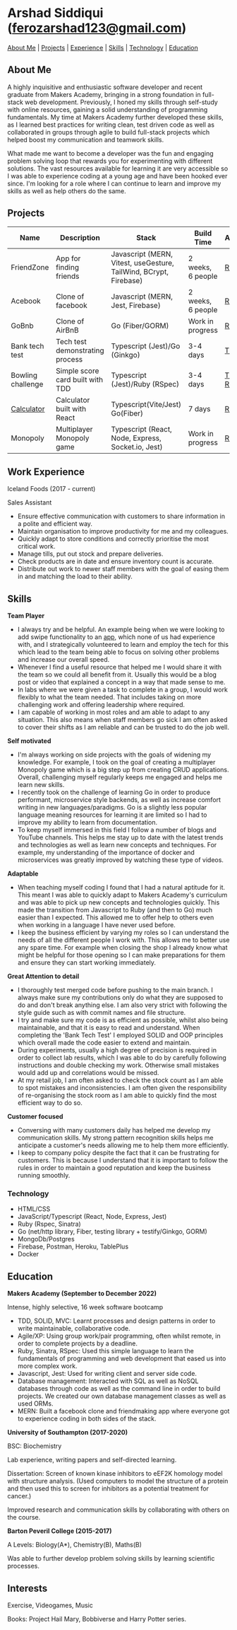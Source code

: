# Arshad Siddiqui ([ferozarshad123@gmail.com](mailto:ferozarshad123@gmail.com))

[About Me](#about-me) | [Projects](#projects) | [Experience](#work-experience) | [Skills](#skills) | [Technology](#technology) | [Education](#education)

## About Me

A highly inquisitive and enthusiastic software developer and recent graduate from Makers Academy, bringing in a strong foundation in full-stack web development. Previously, I honed my skills through self-study with online resources, gaining a solid understanding of programming fundamentals. My time at Makers Academy further developed these skills, as I learned best practices for writing clean, test driven code as well as collaborated in groups through agile to build full-stack projects which helped boost my communication and teamwork skills.

What made me want to become a developer was the fun and engaging problem solving loop that rewards you for experimenting with different solutions. The vast resources available for learning it are very accessible so I was able to experience coding at a young age and have been hooked ever since. I'm looking for a role where I can continue to learn and improve my skills as well as help others do the same.

## Projects

| Name                                                       | Description                      | Stack                                                             | Build Time        | Access                                                                                                                  |
| ---------------------------------------------------------- | -------------------------------- | ----------------------------------------------------------------- | ----------------- | ----------------------------------------------------------------------------------------------------------------------- |
| FriendZone                                                 | App for finding friends          | Javascript (MERN, Vitest, useGesture, TailWind, BCrypt, Firebase) | 2 weeks, 6 people | [Repo](https://github.com/Dmum303/MERNsters-inc)                                                                        |
| Acebook                                                    | Clone of facebook                | Javascript (MERN, Jest, Firebase)                                 | 2 weeks, 6 people | [Repo](https://github.com/Dmum303/acebook-team-bikini-bottom)                                                           |
| GoBnb                                                      | Clone of AirBnB                  | Go (Fiber/GORM)                                                   | Work in progress  | [Repo](https://github.com/Arshad-Siddiqui/go-bnb)                                                                       |
| Bank tech test                                             | Tech test demonstrating process  | Typescript (Jest)/Go (Ginkgo)                                     | 3-4 days          | [TS](https://github.com/Arshad-Siddiqui/bank-tech-test) [Go](https://github.com/Arshad-Siddiqui/go-bank-tech-test)      |
| Bowling challenge                                          | Simple score card built with TDD | Typescript (Jest)/Ruby (RSpec)                                    | 3-4 days          | [TS](https://github.com/Arshad-Siddiqui/bowling-challenge) [Ruby](https://github.com/Arshad-Siddiqui/bowling-challenge) |
| [Calculator](https://loquacious-mochi-b153ce.netlify.app/) | Calculator built with React      | Typescript(Vite/Jest) Go(Fiber)                                   | 7 days            | [Repo](https://github.com/Arshad-Siddiqui/calculator)                                                                   |
| Monopoly                                                   | Multiplayer Monopoly game        | Typescript (React, Node, Express, Socket.io, Jest)                | Work in progress  | [Repo](https://github.com/Arshad-Siddiqui/tech-monopoly)                                                                |

## Work Experience

Iceland Foods (2017 - current)

Sales Assistant

- Ensure effective communication with customers to share information in a polite and efficient way.
- Maintain organisation to improve productivity for me and my colleagues.
- Quickly adapt to store conditions and correctly prioritise the most critical work.
- Manage tills, put out stock and prepare deliveries.
- Check products are in date and ensure inventory count is accurate.
- Distribute out work to newer staff members with the goal of easing them in and matching the load to their ability.

## Skills

**Team Player**

- I always try and be helpful. An example being when we were looking to add swipe functionality to an [app](https://github.com/Dmum303/MERNsters-inc), which none of us had experience with, and I strategically volunteered to learn and employ the tech for this which lead to the team being able to focus on solving other problems and increase our overall speed.
- Whenever I find a useful resource that helped me I would share it with the team so we could all benefit from it. Usually this would be a blog post or video that explained a concept in a way that made sense to me.
- In labs where we were given a task to complete in a group, I would work flexibly to what the team needed. That includes taking on more challenging work and offering leadership where required.
- I am capable of working in most roles and am able to adapt to any situation. This also means when staff members go sick I am often asked to cover their shifts as I am reliable and can be trusted to do the job well.

**Self motivated**

- I'm always working on side projects with the goals of widening my knowledge. For example, I took on the goal of creating a multiplayer Monopoly game which is a big step up from creating CRUD applications. Overall, challenging myself regularly keeps me engaged and helps me learn new skills.
- I recently took on the challenge of learning Go in order to produce performant, microservice style backends, as well as increase comfort writing in new languages/paradigms. Go is a slightly less popular language meaning resources for learning it are limited so I had to improve my ability to learn from documentation.
- To keep myself immersed in this field I follow a number of blogs and YouTube channels. This helps me stay up to date with the latest trends and technologies as well as learn new concepts and techniques. For example, my understanding of the importance of docker and microservices was greatly improved by watching these type of videos.

**Adaptable**

- When teaching myself coding I found that I had a natural aptitude for it. This meant I was able to quickly adapt to Makers Academy's curriculum and was able to pick up new concepts and technologies quickly. This made the transition from Javascript to Ruby (and then to Go) much easier than I expected. This allowed me to offer help to others even when working in a language I have never used before.
- I keep the business efficient by varying my roles so I can understand the needs of all the different people I work with. This allows me to better use any spare time. For example when closing the shop I already know what might be helpful for those opening so I can make preparations for them and ensure they can start working immediately.

**Great Attention to detail**

- I thoroughly test merged code before pushing to the main branch. I always make sure my contributions only do what they are supposed to do and don't break anything else. I am also very strict with following the style guide such as with commit names and file structure.
- I try and make sure my code is as efficient as possible, whilst also being maintainable, and that it is easy to read and understand. When completing the 'Bank Tech Test' I employed SOLID and OOP principles which overall made the code easier to extend and maintain.
- During experiments, usually a high degree of precision is required in order to collect lab results, which I was able to do by carefully following instructions and double checking my work. Otherwise small mistakes would add up and correlations would be missed.
- At my retail job, I am often asked to check the stock count as I am able to spot mistakes and inconsistencies. I am often given the responsibility of re-organising the stock room as I am able to quickly find the most efficient way to do so.

**Customer focused**

- Conversing with many customers daily has helped me develop my communication skills. My strong pattern recognition skills helps me anticipate a customer's needs allowing me to help them more efficiently.
- I keep to company policy despite the fact that it can be frustrating for customers. This is because I understand that it is important to follow the rules in order to maintain a good reputation and keep the business running smoothly.

### Technology

- HTML/CSS
- JavaScript/Typescript (React, Node, Express, Jest)
- Ruby (Rspec, Sinatra)
- Go (net/http library, Fiber, testing library + testify/Ginkgo, GORM)
- MongoDb/Postgres
- Firebase, Postman, Heroku, TablePlus
- Docker

## Education

**Makers Academy (September to December 2022)**

Intense, highly selective, 16 week software bootcamp

- TDD, SOLID, MVC: Learnt processes and design patterns in order to write maintainable, collaborative code.
- Agile/XP: Using group work/pair programming, often whilst remote, in order to complete projects by a deadline.
- Ruby, Sinatra, RSpec: Used this simple language to learn the fundamentals of programming and web development that eased us into more complex work.
- Javascript, Jest: Used for writing client and server side code.
- Database management: Interacted with SQL as well as NoSQL databases through code as well as the command line in order to build projects. We created our own database management classes as well as used ORMs.
- MERN: Built a facebook clone and friendmaking app where everyone got to experience coding in both sides of the stack.

**University of Southampton (2017-2020)**

BSC: Biochemistry

Lab experience, writing papers and self-directed learning.

Dissertation: ​​Screen of known kinase inhibitors to eEF2K homology model with structure analysis.​ (Used computers to model the structure of a protein and then used this to screen for inhibitors as a potential treatment for cancer.)

Improved research and communication skills by collaborating with others on the course.

**Barton Peveril College (2015-2017)**

A Levels: Biology(A\*), Chemistry(B), Maths(B)

Was able to further develop problem solving skills by learning scientific processes.

## Interests

Exercise, Videogames, Music

Books: Project Hail Mary, Bobbiverse and Harry Potter series.
